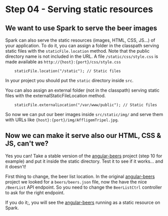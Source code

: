 # Step 04 - Serving static resources

## We want to use Spark to serve the beer images 

Spark can also serve the static resources (images, HTML, CSS, JS...) of your application. To do it, you can assign a folder in the classpath serving static files with the `staticFile.location` method. Note that the public directory name is not included in the URL. A file `/static/css/style.css` is made available as `http://{host}:{port}/css/style.css`

		staticFile.location("/static"); // Static files
		
In your project you should put the `static` directory inside `src`.		
		
You can also assign an external folder (not in the classpath) serving static files with the externalStaticFileLocation method.

		staticFile.externalLocation("/var/www/public"); // Static files

So now we can put our beer images inside `src/static/img/` and serve them with URLs like `{host}:{port}/img/AffligemTripel.jpg`.		 


## Now we can make it serve also our HTML, CSS & JS, can't we? 

Yes you can! Take a stable version of the [angular-beers](https://github.com/LostInBrittany/angular-beers) project (step 10 for example) and put it inside the static directory. Test it to see if it works... and it doesn't!

First thing to change, the beer list location. In the original [angular-beers](https://github.com/LostInBrittany/angular-beers) project we looked for a `beers/beers.json` file, now the have the nice `/BeerList` API endpoint. So you need to change the `BeerListCtrl` controller to ask for the right endpoint.

If you do it;, you will see the [angular-beers](https://github.com/LostInBrittany/angular-beers) running as a static resource on Spark.
		
